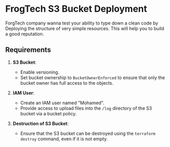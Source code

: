 # FrogTech S3 Bucket Deployment

 ForgTech company wanna test your ability to type down a clean code by Deploying the structure of very simple resources. This will help you
 to build a good reputation.

## Requirements

1. **S3 Bucket**:
   - Enable versioning.
   - Set bucket ownership to `BucketOwnerEnforced` to ensure that only the bucket owner has full access to the objects.
  
2. **IAM User**:
   - Create an IAM user named "Mohamed".
   - Provide access to upload files into the `/log` directory of the S3 bucket via a bucket policy.

3. **Destruction of S3 Bucket**:
   - Ensure that the S3 bucket can be destroyed using the `terraform destroy` command, even if it is not empty.
